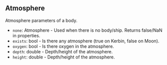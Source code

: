 ## Atmosphere

Atmosphere parameters of a body.

- `none`: Atmosphere - Used when there is no body/ship. Returns false/NaN in properties.
- `exists`: bool - Is there any atmosphere (true on Kerbin, false on Moon).
- `oxygen`: bool - Is there oxygen in the atmosphere.
- `depth`: double - Depth/height of the atmosphere.
- `height`: double - Depth/height of the atmosphere.
